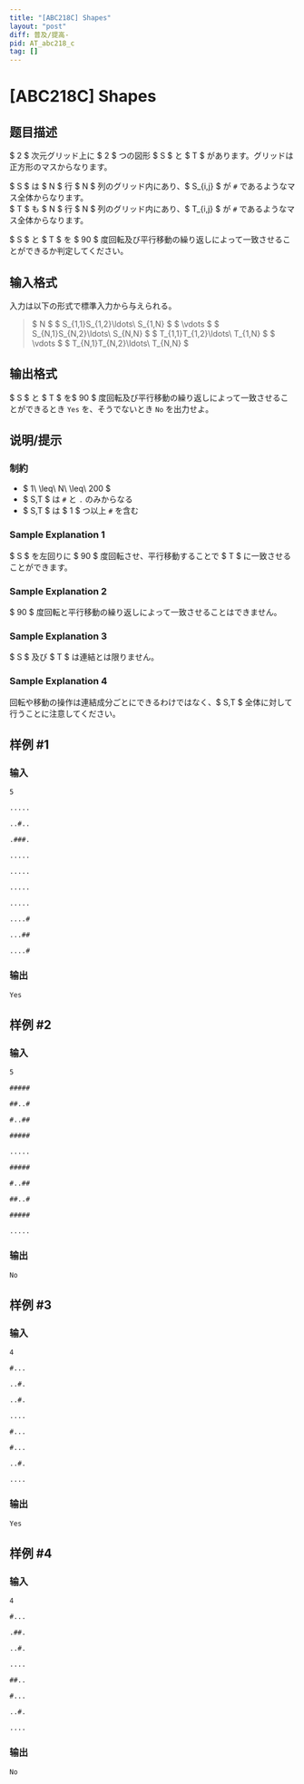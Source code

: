 ```yaml
---
title: "[ABC218C] Shapes"
layout: "post"
diff: 普及/提高-
pid: AT_abc218_c
tag: []
---
```


# [ABC218C] Shapes

## 题目描述

[problemUrl]: https://atcoder.jp/contests/abc218/tasks/abc218_c

$ 2 $ 次元グリッド上に $ 2 $ つの図形 $ S $ と $ T $ があります。グリッドは正方形のマスからなります。

$ S $ は $ N $ 行 $ N $ 列のグリッド内にあり、$ S_{i,j} $ が `#` であるようなマス全体からなります。  
 $ T $ も $ N $ 行 $ N $ 列のグリッド内にあり、$ T_{i,j} $ が `#` であるようなマス全体からなります。

$ S $ と $ T $ を $ 90 $ 度回転及び平行移動の繰り返しによって一致させることができるか判定してください。

## 输入格式

入力は以下の形式で標準入力から与えられる。

> $ N $ $ S_{1,1}S_{1,2}\ldots\ S_{1,N} $ $ \vdots $ $ S_{N,1}S_{N,2}\ldots\ S_{N,N} $ $ T_{1,1}T_{1,2}\ldots\ T_{1,N} $ $ \vdots $ $ T_{N,1}T_{N,2}\ldots\ T_{N,N} $

## 输出格式

$ S $ と $ T $ を$ 90 $ 度回転及び平行移動の繰り返しによって一致させることができるとき `Yes` を、そうでないとき `No` を出力せよ。

## 说明/提示

### 制約

- $ 1\ \leq\ N\ \leq\ 200 $
- $ S,T $ は `#` と `.` のみからなる
- $ S,T $ は $ 1 $ つ以上 `#` を含む

### Sample Explanation 1

$ S $ を左回りに $ 90 $ 度回転させ、平行移動することで $ T $ に一致させることができます。

### Sample Explanation 2

$ 90 $ 度回転と平行移動の繰り返しによって一致させることはできません。

### Sample Explanation 3

$ S $ 及び $ T $ は連結とは限りません。

### Sample Explanation 4

回転や移動の操作は連結成分ごとにできるわけではなく、$ S,T $ 全体に対して行うことに注意してください。

## 样例 #1

### 输入

```
5
.....
..#..
.###.
.....
.....
.....
.....
....#
...##
....#
```

### 输出

```
Yes
```

## 样例 #2

### 输入

```
5
#####
##..#
#..##
#####
.....
#####
#..##
##..#
#####
.....
```

### 输出

```
No
```

## 样例 #3

### 输入

```
4
#...
..#.
..#.
....
#...
#...
..#.
....
```

### 输出

```
Yes
```

## 样例 #4

### 输入

```
4
#...
.##.
..#.
....
##..
#...
..#.
....
```

### 输出

```
No
```

